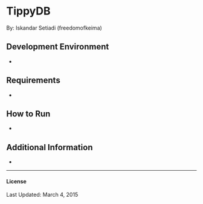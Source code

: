 # TippyDB

By: Iskandar Setiadi (freedomofkeima)

## Development Environment

-

## Requirements

-

## How to Run

-

## Additional Information

-

---
#### License


Last Updated: March 4, 2015
